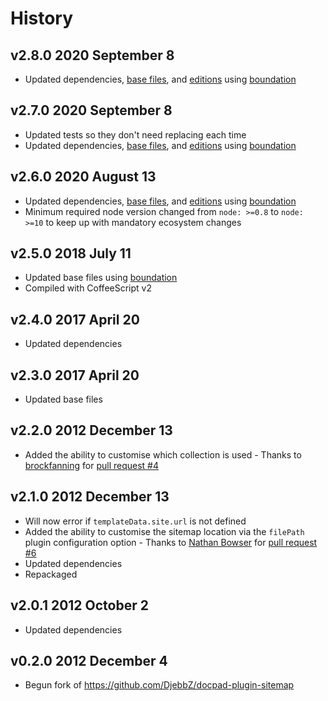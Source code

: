 # History

## v2.8.0 2020 September 8

-   Updated dependencies, [base files](https://github.com/bevry/base), and [editions](https://editions.bevry.me) using [boundation](https://github.com/bevry/boundation)

## v2.7.0 2020 September 8

-   Updated tests so they don't need replacing each time
-   Updated dependencies, [base files](https://github.com/bevry/base), and [editions](https://editions.bevry.me) using [boundation](https://github.com/bevry/boundation)

## v2.6.0 2020 August 13

-   Updated dependencies, [base files](https://github.com/bevry/base), and [editions](https://editions.bevry.me) using [boundation](https://github.com/bevry/boundation)
-   Minimum required node version changed from `node: >=0.8` to `node: >=10` to keep up with mandatory ecosystem changes

## v2.5.0 2018 July 11

-   Updated base files using [boundation](https://github.com/bevry/boundation)
-   Compiled with CoffeeScript v2

## v2.4.0 2017 April 20

-   Updated dependencies

## v2.3.0 2017 April 20

-   Updated base files

## v2.2.0 2012 December 13

-   Added the ability to customise which collection is used - Thanks to [brockfanning](https://github.com/brockfanning) for [pull request #4](https://github.com/docpad/docpad-plugin-sitemap/pull/4)

## v2.1.0 2012 December 13

-   Will now error if `templateData.site.url` is not defined
-   Added the ability to customise the sitemap location via the `filePath` plugin configuration option - Thanks to [Nathan Bowser](https://github.com/nathanbowser) for [pull request #6](https://github.com/docpad/docpad-plugin-sitemap/pull/6)
-   Updated dependencies
-   Repackaged

## v2.0.1 2012 October 2

-   Updated dependencies

## v0.2.0 2012 December 4

-   Begun fork of https://github.com/DjebbZ/docpad-plugin-sitemap
